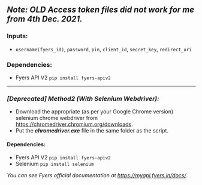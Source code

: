 ## ***Note: OLD Access token files did not work for me from 4th Dec. 2021.***

### Inputs:
- ```username(fyers_id)```, ```password```, ```pin```, ```client_id```, ```secret_key```, ```redirect_uri```
### Dependencies: 
- Fyers API V2 ```pip install fyers-apiv2```


-------------------------------------------------------------------------------------------------------------------------------------------

### ***[Deprecated] Method2 (With Selenium Webdriver):***
- Download the appropriate (as per your Google Chrome version) selenium chrome webdriver from https://chromedriver.chromium.org/downloads. 
- Put the ***chromedriver.exe*** file in the same folder as the script.

#### Dependencies:
- Fyers API V2 ```pip install fyers-apiv2```
- Selenium ```pip install selenium```

*You can see Fyers official documentation at https://myapi.fyers.in/docs/*.
